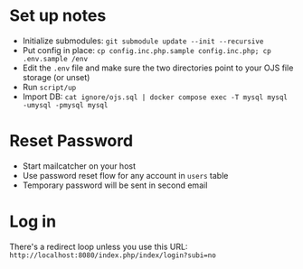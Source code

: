 # Set up notes

* Initialize submodules: `git submodule update --init --recursive`
* Put config in place: `cp config.inc.php.sample config.inc.php; cp .env.sample /env`
* Edit the `.env` file and make sure the two directories point to your OJS file storage (or unset)
* Run `script/up`
* Import DB: `cat ignore/ojs.sql | docker compose exec -T mysql mysql -umysql -pmysql mysql`

# Reset Password

* Start mailcatcher on your host
* Use password reset flow for any account in `users` table
* Temporary password will be sent in second email

# Log in

There's a redirect loop unless you use this URL:
`http://localhost:8080/index.php/index/login?subi=no`
